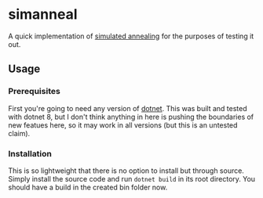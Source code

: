 # simanneal
A quick implementation of [simulated annealing](https://en.wikipedia.org/wiki/Simulated_annealing) for the purposes of testing it out.

## Usage
### Prerequisites
First you're going to need any version of [dotnet](https://dotnet.microsoft.com/en-us/download). This was built and tested with dotnet 8, but I don't think anything in here is pushing the boundaries of new featues here, so it may work in all versions (but this is an untested claim).

### Installation
This is so lightweight that there is no option to install but through source. Simply install the source code and run `dotnet build` in its root directory. You should have a build in the created bin folder now.
